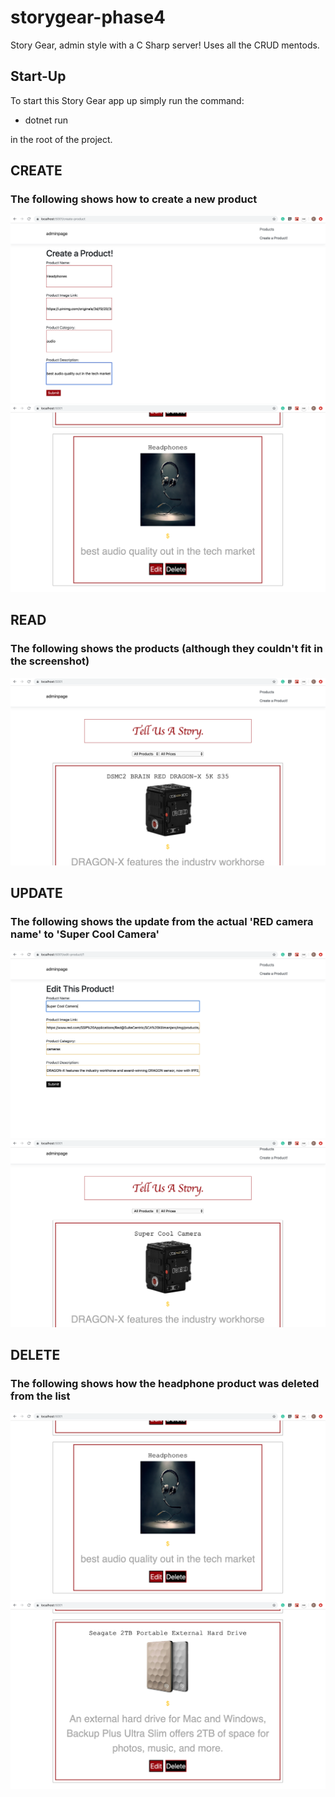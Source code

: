 # storygear-phase4
Story Gear, admin style with a C Sharp server! Uses all the CRUD mentods.

## Start-Up
To start this Story Gear app up simply run the command: 
- dotnet run 

in the root of the project.

## CREATE
### The following shows how to create a new product
![](work/storygear-phase4-screenshots/create.png)
![](work/storygear-phase4-screenshots/create2.png)


## READ
### The following shows the products (although they couldn't fit in the screenshot)
![](work/storygear-phase4-screenshots/homepage.png)

## UPDATE
### The following shows the update from the actual 'RED camera name' to 'Super Cool Camera'
![](work/storygear-phase4-screenshots/edit.png)
![](work/storygear-phase4-screenshots/edit2.png)

## DELETE
### The following shows how the headphone product was deleted from the list
![](work/storygear-phase4-screenshots/create2.png)
![](work/storygear-phase4-screenshots/delete2.png)

